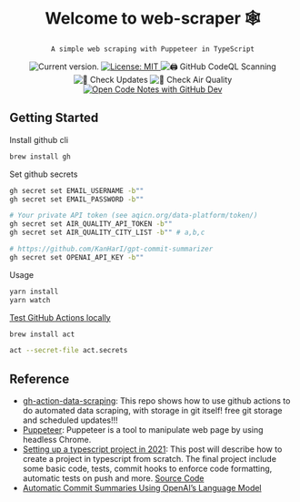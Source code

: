 <div align="center">
    <h1 align="center">Welcome to web-scraper 🕸️</h1>

    A simple web scraping with Puppeteer in TypeScript

  <p>
    <a>
      <img src="https://img.shields.io/github/package-json/v/lkcozy/web-scraper" alt="Current version." />
    </a>
    <a href="#" target="_blank">
        <img alt="License: MIT" src="https://img.shields.io/badge/License-MIT-green.svg" />
    </a>
       <img src="https://github.com/lkcozy/web-scraper/actions/workflows/codeql.yml/badge.svg" alt="🖨️ GitHub CodeQL Scanning" />
        <img src="https://github.com/lkcozy/web-scraper/actions/workflows/checkUpdats.yml/badge.svg?branch=main" alt="🔎 Check Updates" />
        <img src="https://github.com/lkcozy/web-scraper/actions/workflows/airQuality.yml/badge.svg" alt="🔎 Check Air Quality" />
    <a href="https://github.dev/lkcozy/web-scraper" target="_blank">
        <img src="https://img.shields.io/badge/GitHub_Dev-open-blue" alt="Open Code Notes with GitHub Dev" />
    </a>
    </a>
   </p>
</div>

## Getting Started

Install github cli

```zsh
brew install gh
```

Set github secrets

```zsh
gh secret set EMAIL_USERNAME -b""
gh secret set EMAIL_PASSWORD -b""

# Your private API token (see aqicn.org/data-platform/token/)
gh secret set AIR_QUALITY_API_TOKEN -b""
gh secret set AIR_QUALITY_CITY_LIST -b"" # a,b,c

# https://github.com/KanHarI/gpt-commit-summarizer
gh secret set OPENAI_API_KEY -b""
```

Usage

```zsh
yarn install
yarn watch
```

[Test GitHub Actions locally](https://lkcozy.github.io/code-notes/git/github-actions#test-github-actions-locally)

```zsh
brew install act
```

```zsh
act --secret-file act.secrets
```

## Reference

- [gh-action-data-scraping](https://github.com/sw-yx/gh-action-data-scraping): This repo shows how to use github actions to do automated data scraping, with storage in git itself! free git storage and scheduled updates!!!
- [Puppeteer](https://github.com/puppeteer/puppeteer): Puppeteer is a tool to manipulate web page by using headless Chrome.
- [Setting up a typescript project in 2021](https://dev.to/avalon-lab/setting-up-a-typescript-project-in-2021-4cfg): This post will describe how to create a project in typescript from scratch. The final project include some basic code, tests, commit hooks to enforce code formatting, automatic tests on push and more. [Source Code](https://github.com/xiorcal/ts-demo)
- [Automatic Commit Summaries Using OpenAI’s Language Model](https://betterprogramming.pub/leverage-openais-language-model-for-automated-commit-summaries-8181cef30375)
